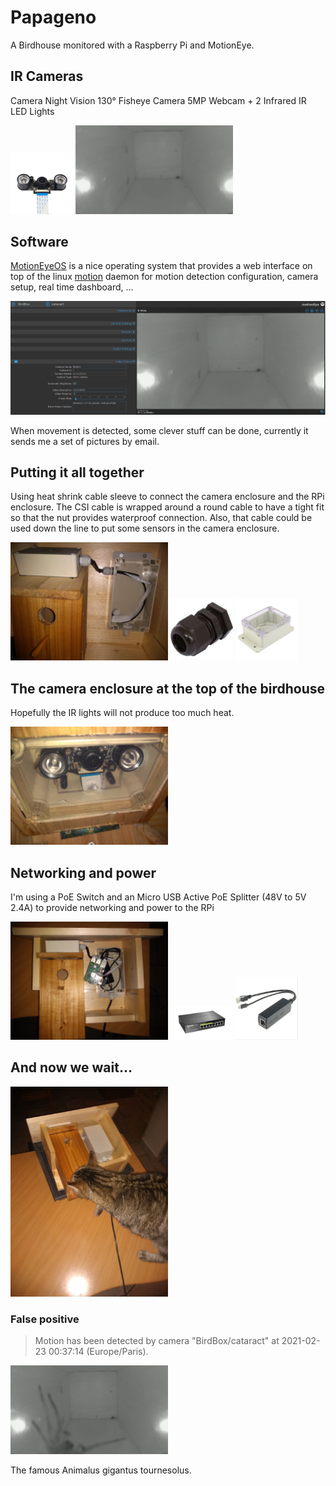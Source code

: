 # Papageno

A Birdhouse monitored with a Raspberry Pi and MotionEye.

## IR Cameras

Camera Night Vision 130° Fisheye Camera 5MP Webcam + 2 Infrared IR LED Lights

<img src="cam.jpg"  width="100px"/>

<img src="BirdBox_08-29-30.jpg" width="50%" />

## Software

[MotionEyeOS](https://github.com/ccrisan/motioneyeos) is a nice operating system that provides a web interface on top of the linux [motion](https://linux.die.net/man/1/motion) daemon for motion detection configuration, camera setup, real time dashboard, ...

<img src="meye.png" />

When movement is detected, some clever stuff can be done, currently it sends me a set of pictures by email.

## Putting it all together

Using heat shrink cable sleeve to connect the camera enclosure and the RPi enclosure. The CSI cable is wrapped around a round cable to have a tight fit so that the nut provides waterproof connection. Also, that cable could be used down the line to put some sensors in the camera enclosure.

<img src="IMG_20191207_222428628.jpg"  width="50%"/>

<img src="nut.jpg"  width="100px"/>
<img src="enclosure.jpg"  width="100px"/>


## The camera enclosure at the top of the birdhouse

Hopefully the IR lights will not produce too much heat.

<img src="IMG_20191207_222445916.jpg"  width="50%"/>

## Networking and power

I'm using a PoE Switch and an Micro USB Active PoE Splitter (48V to 5V 2.4A) to provide networking and power to the RPi

<img src="IMG_20191208_000937813.jpg"  width="50%"/>

<img src="switch.png"  width="100px"/>
<img src="poesplitter.jpg"  width="100px"/>


## And now we wait...

<img src="IMG_20191208_231622181.jpg"  width="50%"/>

### False positive

> Motion has been detected by camera "BirdBox/cataract" at 2021-02-23 00:37:14 (Europe/Paris).

<img src="00-37-05.jpg"  width="50%"/>

The famous Animalus gigantus tournesolus.
